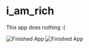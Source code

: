 # i_am_rich

This app does nothing :(

![Finished App](https://github.com/VijayGohel/I_am_Rich-App/images/ss.jpg)
![Finished App](https://github.com/VijayGohel/I_am_Rich-App/blob/master/images/ss.jpg)
